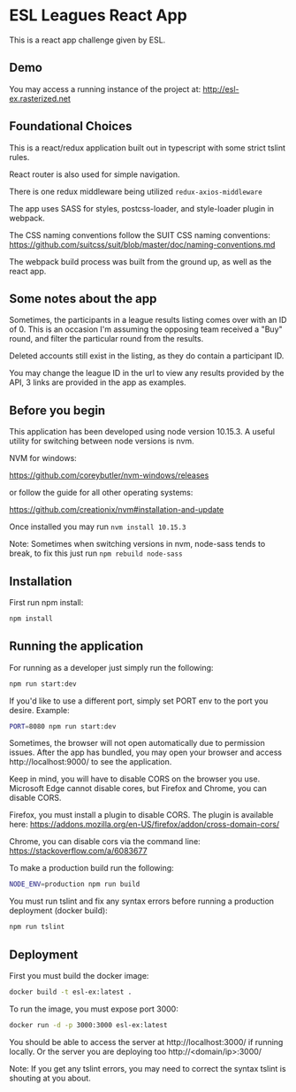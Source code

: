 # ESL Leagues React App

This is a react app challenge given by ESL.

## Demo

You may access a running instance of the project at: http://esl-ex.rasterized.net

## Foundational Choices

This is a react/redux application built out in typescript with some strict tslint rules.

React router is also used for simple navigation.

There is one redux middleware being utilized `redux-axios-middleware`

The app uses SASS for styles, postcss-loader, and style-loader plugin in webpack.

The CSS naming conventions follow the SUIT CSS naming conventions: https://github.com/suitcss/suit/blob/master/doc/naming-conventions.md

The webpack build process was built from the ground up, as well as the react app.

## Some notes about the app

Sometimes, the participants in a league results listing comes over with an ID of 0. This is an occasion I'm assuming the opposing team received a "Buy" round, and filter the particular round from the results.

Deleted accounts still exist in the listing, as they do contain a participant ID.

You may change the league ID in the url to view any results provided by the API, 3 links are provided in the app as examples.

## Before you begin

This application has been developed using node version 10.15.3. A useful utility for switching between node versions is nvm.

NVM for windows:

https://github.com/coreybutler/nvm-windows/releases

or follow the guide for all other operating systems:

https://github.com/creationix/nvm#installation-and-update

Once installed you may run `nvm install 10.15.3`

Note: Sometimes when switching versions in nvm, node-sass tends to break, to fix this just run `npm rebuild node-sass`

## Installation

First run npm install:

```bash
npm install
```

## Running the application

For running as a developer just simply run the following:

```bash
npm run start:dev
```

If you'd like to use a different port, simply set PORT env to the port you desire. Example:

```bash
PORT=8080 npm run start:dev
```

Sometimes, the browser will not open automatically due to permission issues. After the app has bundled, you may open your browser and access http://localhost:9000/ to see the application.

Keep in mind, you will have to disable CORS on the browser you use. Microsoft Edge cannot disable cores, but Firefox and Chrome, you can disable CORS.

Firefox, you must install a plugin to disable CORS. The plugin is available here: https://addons.mozilla.org/en-US/firefox/addon/cross-domain-cors/

Chrome, you can disable cors via the command line: https://stackoverflow.com/a/6083677

To make a production build run the following:

```bash
NODE_ENV=production npm run build
```

You must run tslint and fix any syntax errors before running a production deployment (docker build):

```bash
npm run tslint
```

## Deployment

First you must build the docker image:

```bash
docker build -t esl-ex:latest .
```

To run the image, you must expose port 3000:

```bash
docker run -d -p 3000:3000 esl-ex:latest
```

You should be able to access the server at http://localhost:3000/ if running locally. Or the server you are deploying too http://<domain/ip>:3000/

Note: If you get any tslint errors, you may need to correct the syntax tslint is shouting at you about.